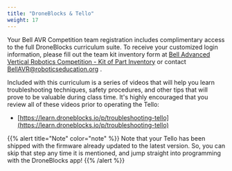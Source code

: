 ```yaml
---
title: "DroneBlocks & Tello"
weight: 17
---
```


Your Bell AVR Competition team registration includes complimentary access to the full
DroneBlocks curriculum suite. To receive your customized login information, please fill
out the team kit inventory form at
[Bell Advanced Vertical Robotics Competition - Kit of Part Inventory](http://bit.ly/BellAVRKit)
or contact BellAVR@roboticseducation.org .

Included with this curriculum is a series of videos that will help you learn
troubleshooting techniques, safety procedures, and other tips that will prove to be
valuable during class time. It's highly encouraged that you review all of these videos
prior to operating the Tello:

- [https://learn.droneblocks.io/p/troubleshooting-tello](https://learn.droneblocks.io/p/troubleshooting-tello)

{{% alert title="Note" color="note" %}}
Note that your Tello has been shipped with the firmware already updated to the latest
version. So, you can skip that step any time it is mentioned, and jump straight into
programming with the DroneBlocks app!
{{% /alert %}}
